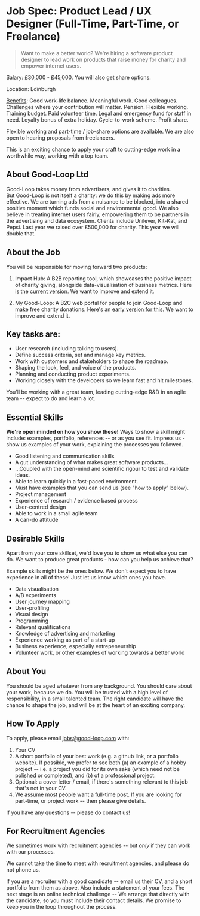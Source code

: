 
# Job Spec: Product Lead / UX Designer (Full-Time, Part-Time, or Freelance)

> Want to make a better world? We're hiring a software product designer to lead work on products that raise money for charity and empower internet users.

Salary: £30,000 - £45,000. You will also get share options.

Location: Edinburgh

[Benefits](https://doc.good-loop.com/policy/staff-perks.html): Good work-life balance. Meaningful work. Good colleagues. Challenges where your contribution will matter. Pension. Flexible working. Training budget. Paid volunteer time. Legal and emergency fund for staff in need. Loyalty bonus of extra holiday. Cycle-to-work scheme. Profit share. 

Flexible working and part-time / job-share options are available. 
We are also open to hearing proposals from freelancers. 

This is an exciting chance to apply your craft to cutting-edge work in a worthwhile way, working with a top team.

## About Good-Loop Ltd

Good-Loop takes money from advertisers, and gives it to charities.   
But Good-Loop is not itself a charity: we do this by making ads more effective. We are turning ads from a nuisance to be blocked, into a shared positive moment which funds social and environmental good. We also believe in treating internet users fairly, empowering them to be partners in the advertising and data ecosystem. Clients include Unilever, Kit-Kat, and Pepsi. Last year we raised over £500,000 for charity. This year we will double that.

## About the Job
You will be responsible for moving forward two products:

1. Impact Hub: A B2B reporting tool, which showcases the positive impact of charity giving, alongside data-visualisation of business metrics. Here is the [current version](https://my.good-loop.com/#campaign/?gl.vert=CeuNVbtW). We want to improve and extend it.

2. My Good-Loop: A B2C web portal for people to join Good-Loop and make free charity donations. Here's an [early version for this](https://my.good-loop.com). We want to improve and extend it.

## Key tasks are:

* User research (including talking to users).
* Define success criteria, set and manage key metrics.
* Work with customers and stakeholders to shape the roadmap.
* Shaping the look, feel, and voice of the products.
* Planning and conducting product experiments.
* Working closely with the developers so we learn fast and hit milestones.

You'll be working with a great team, leading cutting-edge R&D in an agile team -- expect to do and learn a lot.

## Essential Skills

**We're open minded on how you show these!** Ways to show a skill might include: examples, portfolio, references -- or as you see fit.
Impress us - show us examples of your work, explaining the processes you followed.

* Good listening and communication skills
* A gut understanding of what makes great software products...
* ...Coupled with the open-mind and scientific rigour to test and validate ideas.
* Able to learn quickly in a fast-paced environment.
* Must have examples that you can send us (see "how to apply" below).
* Project management
* Experience of research / evidence based process
* User-centred design
* Able to work in a small agile team
* A can-do attitude

## Desirable Skills

Apart from your core skillset, we'd love you to show us what else you can do. 
We want to produce great products - how can you help us achieve that?

Example skills might be the ones below. 
We don't expect you to have experience in all of these! Just let us know which ones you have.

* Data visualisation
* A/B experiments
* User journey mapping
* User-profiling
* Visual design
* Programming
* Relevant qualifications
* Knowledge of advertising and marketing
* Experience working as part of a start-up
* Business experience, especially entrepeneurship
* Volunteer work, or other examples of working towards a better world

## About You

You should be aged whatever from any background. 
You should care about your work, because we do. You will be trusted with a high level of responsibility, in a small talented team.
The right candidate will have the chance to shape the job, and will be at the heart of an exciting company.

## How To Apply

To apply, please email jobs@good-loop.com with:

1. Your CV
2. A short portfolio of your best work (e.g. a github link, or a portfolio website). If possible, we prefer to see both (a) an example of a hobby project -- i.e. a project you did for its own sake (which need not be polished or completed), and (b) of a professional project.
3. Optional: a cover letter / email, if there's something relevant to this job that's not in your CV.
4. We assume most people want a full-time post. If you are looking for part-time, or project work -- then please give details.

If you have any questions -- please do contact us!

## For Recruitment Agencies

We sometimes work with recruitment agencies -- but *only* if they can work with our processes.

We cannot take the time to meet with recruitment agencies, and please do not phone us.

If you are a recruiter with a good candidate -- email us their CV, and a short portfolio from them as above. Also include a statement of your fees. The next stage is an online technical challenge -- We arrange that directly with the candidate, so you must include their contact details. We promise to keep you in the loop throughout the process.
